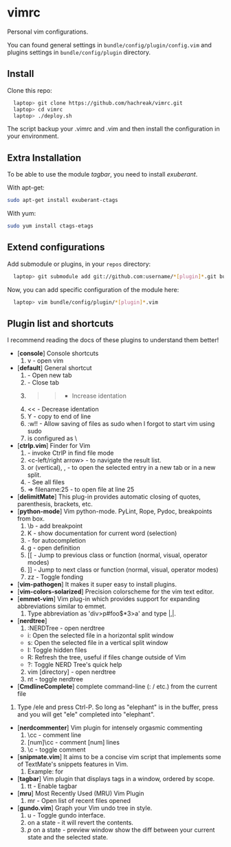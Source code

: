 vimrc
=====

Personal vim configurations.

You can found general settings in `bundle/config/plugin/config.vim`
and plugins settings in `bundle/config/plugin` directory.


Install
-------

Clone this repo:

```bash
  laptop> git clone https://github.com/hachreak/vimrc.git
  laptop> cd vimrc
  laptop> ./deploy.sh
```

The script backup your .vimrc and .vim and then install the
configuration in your environment.


Extra Installation
------------------

To be able to use the module *tagbar*, you need to install *exuberant*.

With apt-get:

```bash
sudo apt-get install exuberant-ctags
```

With yum:

```bash
sudo yum install ctags-etags
```

Extend configurations
---------------------

Add submodule or plugins, in your `repos` directory:

```bash
  laptop> git submodule add git://github.com:username/*[plugin]*.git bundle/*[plugin]*
```

Now, you can add specific configuration of the module here:

```bash
  laptop> vim bundle/config/plugin/*[plugin]*.vim
```


Plugin list and shortcuts
-------------------------

I recommend reading the docs of these plugins to understand them better!

* [**console**] Console shortcuts
  1. v - open vim
* [**default**] General shortcut
  1. <c-t> - Open new tab
  2. <c-q> - Close tab
  3. >> - Increase identation
  4. << - Decrease identation
  5. Y - copy to end of line
  6. :w!! - Allow saving of files as sudo when I forgot to start vim using sudo
  7. <Leader> is configured as \
* [**ctrlp.vim**] Finder for Vim
  1. <c-p> - invoke CtrlP in find file mode
  2. <c-left/right arrow> - to navigate the result list.
  3. <c-t> or <c-v> (vertical), <c-x>, <c-o>  - to open the selected entry in a new tab or in a new split.
  4. <c-down arrow> - See all files
  5. <c-p> => filename:25 - to open file at line 25
* [**delimitMate**] This plug-in provides automatic closing of quotes, parenthesis, brackets, etc.
* [**python-mode**] Vim python-mode. PyLint, Rope, Pydoc, breakpoints from box.
  1. \b - add breakpoint
  2. K  - show documentation for current word (selection)
  3. <c-space> - for autocompletion
  4. <c-c>g - open definition
  5. [[ - Jump to previous class or function (normal, visual, operator modes)
  6. ]] - Jump to next class or function (normal, visual, operator modes)
  7. zz - Toggle fonding
* [**vim-pathogen**] It makes it super easy to install plugins.
* [**vim-colors-solarized**] Precision colorscheme for the vim text editor.
* [**emmet-vim**] Vim plug-in which provides support for expanding abbreviations similar to emmet.
  1. Type abbreviation as 'div>p#foo$*3>a' and type |<C-Y>,|.
* [**nerdtree**]
  1. :NERDTree - open nerdtree
    - i: Open the selected file in a horizontal split window
    - s: Open the selected file in a vertical split window
    - I: Toggle hidden files
    - R: Refresh the tree, useful if files change outside of Vim
    - ?: Toggle NERD Tree's quick help
  2. vim [directory] - open nerdtree
  3. nt - toggle nerdtree
* [**CmdlineComplete**] complete command-line (: / etc.) from the current file
 1. Type /ele and press Ctrl-P. So long as "elephant" is in the buffer, press <c-p> and you will get "ele" completed into "elephant".
* [**nerdcommenter**] Vim plugin for intensely orgasmic commenting
  1. \cc - comment line
  2. [num]\cc - comment [num] lines
  3. \c<space> - toggle comment
* [**snipmate.vim**] It aims to be a concise vim script that implements some of TextMate's snippets features in Vim.
  1. Example: for<tab>
* [**tagbar**] Vim plugin that displays tags in a window, ordered by scope.
  1. tt - Enable tagbar
* [**mru**] Most Recently Used (MRU) Vim Plugin
  1. mr - Open list of recent files opened
* [**gundo.vim**] Graph your Vim undo tree in style.
  1. <Leader>u - Toggle gundo interface.
  2. <CR> on a state - it will revert the contents.
  3. *p* on a state - preview window show the diff between your current state and the selected state.
